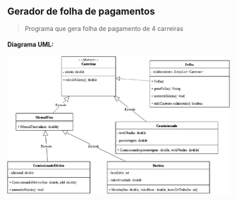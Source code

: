 ## Gerador de folha de pagamentos

> Programa que gera folha de pagamento de 4 carreiras

#### Diagrama UML:

![UML](GerarFolhaPagamento.png)


